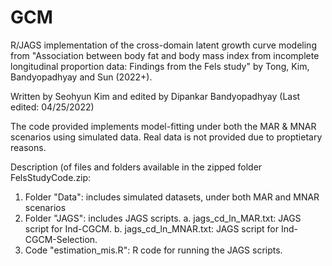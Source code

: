 # GCM
R/JAGS implementation of the cross-domain latent growth curve modeling from "Association between body fat and body mass index from incomplete longitudinal proportion data: Findings from the Fels study" by Tong, Kim, Bandyopadhyay and Sun (2022+). 

Written by Seohyun Kim and edited by Dipankar Bandyopadhyay (Last edited: 04/25/2022)


The code provided implements model-fitting under both the MAR & MNAR scenarios using simulated data. Real data is not provided due to proptietary reasons.

Description (of files and folders available in the zipped folder FelsStudyCode.zip: 

1. Folder "Data": includes simulated datasets, under both MAR and MNAR scenarios
2. Folder "JAGS": includes JAGS scripts.
   a. jags_cd_ln_MAR.txt: JAGS script for Ind-CGCM.
   b. jags_cd_ln_MNAR.txt: JAGS script for Ind-CGCM-Selection.
3. Code "estimation_mis.R": R code for running the JAGS scripts.
